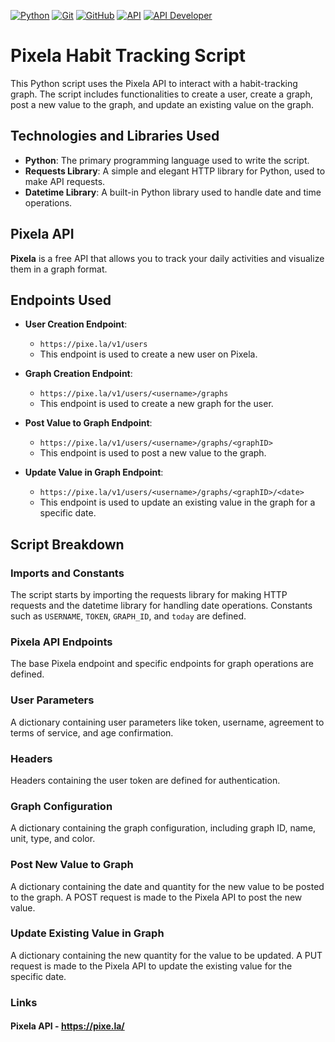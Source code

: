 [![Python](https://img.shields.io/badge/Python-3776AB?style=for-the-badge&logo=python&logoColor=white)](https://www.python.org/)
[![Git](https://img.shields.io/badge/Git-F05032?style=for-the-badge&logo=git&logoColor=white)](https://git-scm.com/)
[![GitHub](https://img.shields.io/badge/GitHub-181717?style=for-the-badge&logo=github&logoColor=white)](https://github.com/)
[![API](https://img.shields.io/badge/API-Active-blue?style=for-the-badge&logo=api&logoColor=white)](https://example.com)
[![API Developer](https://img.shields.io/badge/API%20Developer-Active-blue?style=for-the-badge&logo=api&logoColor=white)](https://example.com)



# Pixela Habit Tracking Script

This Python script uses the Pixela API to interact with a habit-tracking graph. The script includes functionalities to create a user, create a graph, post a new value to the graph, and update an existing value on the graph.

## Technologies and Libraries Used

- **Python**: The primary programming language used to write the script.
- **Requests Library**: A simple and elegant HTTP library for Python, used to make API requests.
- **Datetime Library**: A built-in Python library used to handle date and time operations.

## Pixela API

**Pixela** is a free API that allows you to track your daily activities and visualize them in a graph format.

## Endpoints Used

- **User Creation Endpoint**:
  - `https://pixe.la/v1/users`
  - This endpoint is used to create a new user on Pixela.

- **Graph Creation Endpoint**:
  - `https://pixe.la/v1/users/<username>/graphs`
  - This endpoint is used to create a new graph for the user.

- **Post Value to Graph Endpoint**:
  - `https://pixe.la/v1/users/<username>/graphs/<graphID>`
  - This endpoint is used to post a new value to the graph.

- **Update Value in Graph Endpoint**:
  - `https://pixe.la/v1/users/<username>/graphs/<graphID>/<date>`
  - This endpoint is used to update an existing value in the graph for a specific date.

## Script Breakdown

### Imports and Constants

The script starts by importing the requests library for making HTTP requests and the datetime library for handling date operations. Constants such as `USERNAME`, `TOKEN`, `GRAPH_ID`, and `today` are defined.

### Pixela API Endpoints

The base Pixela endpoint and specific endpoints for graph operations are defined.

### User Parameters

A dictionary containing user parameters like token, username, agreement to terms of service, and age confirmation.

### Headers

Headers containing the user token are defined for authentication.

### Graph Configuration

A dictionary containing the graph configuration, including graph ID, name, unit, type, and color.

### Post New Value to Graph

A dictionary containing the date and quantity for the new value to be posted to the graph. A POST request is made to the Pixela API to post the new value.

### Update Existing Value in Graph

A dictionary containing the new quantity for the value to be updated. A PUT request is made to the Pixela API to update the existing value for the specific date.

### Links 
#### Pixela API - https://pixe.la/

